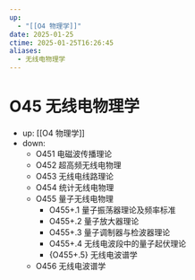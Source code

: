```yaml
---
up:
  - "[[O4 物理学]]"
date: 2025-01-25
ctime: 2025-01-25T16:26:45
aliases:
  - 无线电物理学
---
```


# O45 无线电物理学

- up: [[O4 物理学]]
- down:	
	- O451 电磁波传播理论
	- O452 超高频无线电物理
	- O453 无线电线路理论
	- O454 统计无线电物理
	- O455 量子无线电物理
		- O455+.1 量子振荡器理论及频率标准
		- O455+.2 量子放大器理论
		- O455+.3 量子调制器与检波器理论
		- O455+.4 无线电波段中的量子起伏理论
		- {O455+.5} 无线电波谱学
	- O456 无线电波谱学
	
